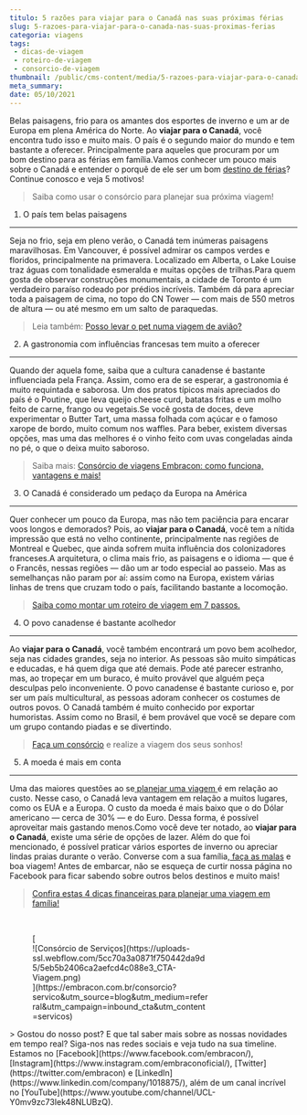```yaml
---
titulo: 5 razões para viajar para o Canadá nas suas próximas férias
slug: 5-razoes-para-viajar-para-o-canada-nas-suas-proximas-ferias
categoria: viagens
tags:
 - dicas-de-viagem
 - roteiro-de-viagem
 - consorcio-de-viagem
thumbnail: /public/cms-content/media/5-razoes-para-viajar-para-o-canada-nas-suas-proximas-ferias.jpg
meta_summary: 
date: 05/10/2021
---
```

Belas paisagens, frio para os amantes dos esportes de inverno e um ar de Europa em plena América do Norte. Ao **viajar para o Canadá**, você encontra tudo isso e muito mais. O país é o segundo maior do mundo e tem bastante a oferecer. Principalmente para aqueles que procuram por um bom destino para as férias em família.Vamos conhecer um pouco mais sobre o Canadá e entender o porquê de ele ser um bom [destino de férias](https://www.embracon.com.br/blog/top-5-destinos-de-ferias-escolha-sua-proxima-viagem-pelo-brasil)? Continue conosco e veja 5 motivos!

> Saiba como usar o consórcio para planejar sua próxima viagem!

1. O país tem belas paisagens
-----------------------------

Seja no frio, seja em pleno verão, o Canadá tem inúmeras paisagens maravilhosas. Em Vancouver, é possível admirar os campos verdes e floridos, principalmente na primavera. Localizado em Alberta, o Lake Louise traz águas com tonalidade esmeralda e muitas opções de trilhas.Para quem gosta de observar construções monumentais, a cidade de Toronto é um verdadeiro paraíso rodeado por prédios incríveis. Também dá para apreciar toda a paisagem de cima, no topo do CN Tower — com mais de 550 metros de altura — ou até mesmo em um salto de paraquedas.

> Leia também: [Posso levar o pet numa viagem de avião?](https://www.embracon.com.br/blog/posso-levar-o-pet-numa-viagem-de-aviao)

2. A gastronomia com influências francesas tem muito a oferecer
---------------------------------------------------------------

Quando der aquela fome, saiba que a cultura canadense é bastante influenciada pela França. Assim, como era de se esperar, a gastronomia é muito requintada e saborosa. Um dos pratos típicos mais apreciados do país é o Poutine, que leva queijo cheese curd, batatas fritas e um molho feito de carne, frango ou vegetais.Se você gosta de doces, deve experimentar o Butter Tart, uma massa folhada com açúcar e o famoso xarope de bordo, muito comum nos waffles. Para beber, existem diversas opções, mas uma das melhores é o vinho feito com uvas congeladas ainda no pé, o que o deixa muito saboroso.

> Saiba mais: [Consórcio de viagens Embracon: como funciona, vantagens e mais!](https://www.embracon.com.br/blog/consorcio-de-viagens-embracon-vantagens)

3. O Canadá é considerado um pedaço da Europa na América
--------------------------------------------------------

Quer conhecer um pouco da Europa, mas não tem paciência para encarar voos longos e demorados? Pois, ao **viajar para o Canadá**, você tem a nítida impressão que está no velho continente, principalmente nas regiões de Montreal e Quebec, que ainda sofrem muita influência dos colonizadores franceses.A arquitetura, o clima mais frio, as paisagens e o idioma — que é o Francês, nessas regiões — dão um ar todo especial ao passeio. Mas as semelhanças não param por aí: assim como na Europa, existem várias linhas de trens que cruzam todo o país, facilitando bastante a locomoção.

> [Saiba como montar um roteiro de viagem em 7 passos.](https://www.embracon.com.br/blog/saiba-como-montar-um-roteiro-de-viagem-em-7-passos)

4. O povo canadense é bastante acolhedor
----------------------------------------

Ao **viajar para o Canadá**, você também encontrará um povo bem acolhedor, seja nas cidades grandes, seja no interior. As pessoas são muito simpáticas e educadas, e há quem diga que até demais. Pode até parecer estranho, mas, ao tropeçar em um buraco, é muito provável que alguém peça desculpas pelo inconveniente. O povo canadense é bastante curioso e, por ser um país multicultural, as pessoas adoram conhecer os costumes de outros povos. O Canadá também é muito conhecido por exportar humoristas. Assim como no Brasil, é bem provável que você se depare com um grupo contando piadas e se divertindo.

> [Faça um consórcio](https://www.embracon.com.br/) e realize a viagem dos seus sonhos!

5. A moeda é mais em conta
--------------------------

Uma das maiores questões ao se[ planejar uma viagem ](https://www.embracon.com.br/blog/viagem-economica-confira-nossas-dicas-para-viajar-com-pouco-dinheiro)é em relação ao custo. Nesse caso, o Canadá leva vantagem em relação a muitos lugares, como os EUA e a Europa. O custo da moeda é mais baixo que o do Dólar americano — cerca de 30% — e do Euro. Dessa forma, é possível aproveitar mais gastando menos.Como você deve ter notado, ao **viajar para o Canadá**, existe uma série de opções de lazer. Além do que foi mencionado, é possível praticar vários esportes de inverno ou apreciar lindas praias durante o verão. Converse com a sua família,[ faça as malas](https://www.embracon.com.br/blog/saiba-o-que-levar-na-sua-proxima-viagem) e boa viagem! Antes de embarcar, não se esqueça de curtir nossa página no Facebook para ficar sabendo sobre outros belos destinos e muito mais!

> [Confira estas 4 dicas financeiras para planejar uma viagem em família!](https://www.embracon.com.br/blog/confira-estas-4-dicas-financeiras-para-planejar-uma-viagem-em-familia)

‍

<figure class="w-richtext-figure-type-image w-richtext-align-center" style="max-width:310px">[<div>![Consórcio de Serviços](https://uploads-ssl.webflow.com/5cc70a3a0871f750442da9d5/5eb5b2406ca2aefcd4c088e3_CTA-Viagem.png)</div>](https://embracon.com.br/consorcio?servico&utm_source=blog&utm_medium=referral&utm_campaign=inbound_cta&utm_content=servicos)</figure>> Gostou do nosso post? E que tal saber mais sobre as nossas novidades em tempo real? Siga-nos nas redes sociais e veja tudo na sua timeline. Estamos no [Facebook](https://www.facebook.com/embracon/), [Instagram](https://www.instagram.com/embraconoficial/), [Twitter](https://twitter.com/embracon) e [LinkedIn](https://www.linkedin.com/company/1018875/), além de um canal incrível no [YouTube](https://www.youtube.com/channel/UCL-Y0mv9zc73Iek48NLUBzQ).
